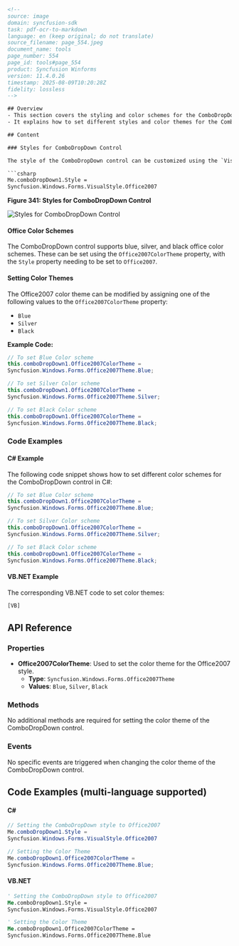 ```html
<!-- 
source: image
domain: syncfusion-sdk
task: pdf-ocr-to-markdown
language: en (keep original; do not translate)
source_filename: page_554.jpeg
document_name: tools
page_number: 554
page_id: tools#page_554
product: Syncfusion Winforms
version: 11.4.0.26
timestamp: 2025-08-09T10:20:28Z
fidelity: lossless
-->

## Overview
- This section covers the styling and color schemes for the ComboDropDown control in Syncfusion Windows Forms.
- It explains how to set different styles and color themes for the ComboDropDown control, focusing on the Office2007 color scheme.

## Content

### Styles for ComboDropDown Control

The style of the ComboDropDown control can be customized using the `VisualStyle` property. The following example demonstrates setting the style to Office2007:

```csharp
Me.comboDropDown1.Style = 
Syncfusion.Windows.Forms.VisualStyle.Office2007
```

**Figure 341: Styles for ComboDropDown Control**

![Styles for ComboDropDown Control](image.png)

#### Office Color Schemes

The ComboDropDown control supports blue, silver, and black office color schemes. These can be set using the `Office2007ColorTheme` property, with the `Style` property needing to be set to `Office2007`.

#### Setting Color Themes

The Office2007 color theme can be modified by assigning one of the following values to the `Office2007ColorTheme` property:
- `Blue`
- `Silver`
- `Black`

**Example Code:**

```csharp
// To set Blue Color scheme
this.comboDropDown1.Office2007ColorTheme = 
Syncfusion.Windows.Forms.Office2007Theme.Blue;

// To set Silver Color scheme
this.comboDropDown1.Office2007ColorTheme = 
Syncfusion.Windows.Forms.Office2007Theme.Silver;

// To set Black Color scheme
this.comboDropDown1.Office2007ColorTheme = 
Syncfusion.Windows.Forms.Office2007Theme.Black;
```

### Code Examples

#### C# Example
The following code snippet shows how to set different color schemes for the ComboDropDown control in C#:

```csharp
// To set Blue Color scheme
this.comboDropDown1.Office2007ColorTheme = 
Syncfusion.Windows.Forms.Office2007Theme.Blue;

// To set Silver Color scheme
this.comboDropDown1.Office2007ColorTheme = 
Syncfusion.Windows.Forms.Office2007Theme.Silver;

// To set Black Color scheme
this.comboDropDown1.Office2007ColorTheme = 
Syncfusion.Windows.Forms.Office2007Theme.Black;
```

#### VB.NET Example
The corresponding VB.NET code to set color themes:

```vb
[VB]
```

## API Reference

### Properties

- **Office2007ColorTheme**: Used to set the color theme for the Office2007 style.
  - **Type**: `Syncfusion.Windows.Forms.Office2007Theme`
  - **Values**: `Blue`, `Silver`, `Black`

### Methods

No additional methods are required for setting the color theme of the ComboDropDown control.

### Events

No specific events are triggered when changing the color theme of the ComboDropDown control.

## Code Examples (multi-language supported)

#### C#

```csharp
// Setting the ComboDropDown style to Office2007
Me.comboDropDown1.Style = 
Syncfusion.Windows.Forms.VisualStyle.Office2007

// Setting the Color Theme
Me.comboDropDown1.Office2007ColorTheme = 
Syncfusion.Windows.Forms.Office2007Theme.Blue;
```

#### VB.NET

```vb
' Setting the ComboDropDown style to Office2007
Me.comboDropDown1.Style = 
Syncfusion.Windows.Forms.VisualStyle.Office2007

' Setting the Color Theme
Me.comboDropDown1.Office2007ColorTheme = 
Syncfusion.Windows.Forms.Office2007Theme.Blue
```

<!-- tags: [Syncfusion, Windows Forms, ComboDropDown, VisualStyle, Office2007, Office2007ColorTheme] keywords: [ComboDropDown, Office2007, Blue, Silver, Black, ColorTheme, Style, C#, VB.NET] -->
```